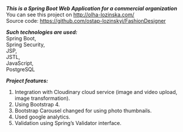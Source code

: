 ***This is a Spring Boot Web Application for a commercial organization***<br/>
You can see this project on http://olha-lozinska.com/<br/>
Source code: https://github.com/ostap-lozinskyi/FashionDesigner<br/>

***Such technologies are used:***<br/>
Spring Boot,<br/>
Spring Security,<br/>
JSP,<br/>
JSTL,<br/>
JavaScript,<br/>
PostgreSQL<br/>

***Project features:***<br/>
1. Integration with Cloudinary cloud service (image and video upload, image transformation).<br/>
2. Using Bootstrap 4.<br/>
3. Bootstrap Carousel changed for using photo thumbnails.<br/>
4. Used google analytics.<br/>
5. Validation using Spring’s Validator interface.
